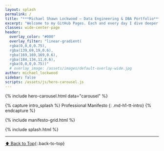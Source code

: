 ```yaml
---
layout: splash
permalink: /
title: "***Michael Shawn Lockwood — Data Engineering & DBA Portfolio***"
excerpt: "Welcome to my GitHub Pages. Each and every day I dive deeper into modern data engineering tech. _GitHub Pages is where I articulate, document, and publish achievements, guides and runbooks._ This site is my living journal, and I update it almost every day."
classes: wide-center-page
header:
  overlay_color: "#000" 
  overlay_filter: "linear-gradient(
  rgba(0,0,0,0.75),
  rgba(139,69,19,0.6), 
  rgba(169,169,169,0.6),
  rgba(184,134,11,0.6),
  rgba(0,0,0,0.75))"
  # overlay_image: /assets/images/default-overlay-wide.jpg 
author: michael_lockwood
sidebar: false
scripts: /assets/js/hero-carousel.js
---
```


<a id="toc" class="visually-hidden"></a>

{% include hero-carousel.html data="carousel" %}  

{% capture intro_splash %}
Professional Manifesto
{: .md-h1-tt-intro}
{% endcapture %}

{% include manifesto-grid.html %}

{% include splash.html %}  

---

[⬆ Back to Top](#toc){:.back-to-top}
